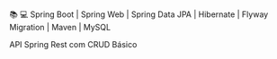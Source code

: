 📚 💻 Spring Boot | Spring Web | Spring Data JPA | Hibernate | Flyway Migration | Maven | MySQL

API Spring Rest com CRUD Básico
